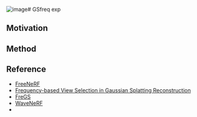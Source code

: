 ![image](https://github.com/user-attachments/assets/7aefa016-96cd-4e31-917b-790e48b2cae4)# GSfreq exp
## Motivation
## Method
## Reference
- [FreeNeRF](https://arxiv.org/pdf/2303.07418)
- [Frequency-based View Selection in Gaussian Splatting Reconstruction](https://arxiv.org/pdf/2409.16470)
- [FreGS](https://arxiv.org/pdf/2403.06908)
- [WaveNeRF](https://arxiv.org/pdf/2308.04826)
- 
